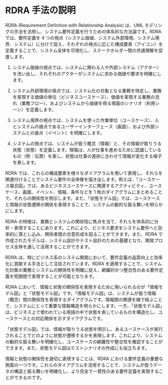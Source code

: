 # RDRA 手法の説明

RDRA (Requirement Definition with Relationship Analysis) は、UML モデリングの手法を活用し、システム要件定義を行うための体系的な方法論です。RDRA では、要件定義を 4 つの視点（システム価値、システム外部環境、システム境界、システム）に分けて捉え、それぞれの視点に応じた構成要素（アイコン）を定義することで、システム全体を可視化し、ステークホルダー間の共通理解を促進します。

1. システム価値の視点では、システムに関わる人や外部システム（アクター）を洗い出し、それぞれのアクターがシステムに求める価値や要求を明確にします。

2. システム外部環境の視点では、システム化の対象となる業務を特定し、業務を実現する価値の単位（ビジネスユースケース）、価値を実現する業務の流れ（業務フロー）、およびシステムから価値を得る場面のシナリオ（利用シーン）を定義します。

3. システム境界の視点では、システムを使った作業単位（ユースケース）、人とシステムの接点であるユーザーインターフェース（画面）、および外部システムとの接点（イベント）を明確にします。

4. システムの視点では、システムが扱う概念（情報）と、その情報が取りうる状態（状態）を定義します。情報は、人が仕事を進めるために認識しているもの（例：伝票）を表し、状態は仕事の進捗に合わせて情報が変化する様子を表します。

RDRA では、これらの構成要素を様々なダイアグラムを用いて表現し、それらを関連付けることでシステム要件の全体像を描き出します。例えば、「ユースケース複合図」では、あるビジネスユースケースに関連するアクティビティ、ユースケース、画面、イベント、情報、条件などを 1 枚のダイアグラムにまとめることで、それらの関係性を明示します。また、「状態モデル図」では、ユースケースと情報の状態遷移の関係を表現することで、システムの動的な振る舞いを明らかにします。

RDRA の特徴は、業務とシステムの関係性に焦点を当て、それらを体系的に分析・表現することにあります。これにより、ビジネス要求をシステム要件へと効率的に落とし込み、関係者間の合意形成を図ることができます。また、RDRA で作成されたモデルは、システム設計やテスト設計のための基礎となり、開発プロセス全体を通して活用することができます。

RDRA は、特にビジネス系のシステム開発において、要件定義の品質向上と効率化に貢献する手法として注目されています。RDRA を適用することで、システム化対象の業務とシステムの関係性を明確に捉え、網羅的かつ整合性のある要件定義を短期間で実現することが可能となります。

RDRA において、情報と状態の関係性を表現するために用いられるのが「情報モデル図」と「状態モデル図」です。「情報モデル図」は、システムが扱う情報（概念）間の関係性を表現するダイアグラムです。情報間の関連を線で結ぶことで、システムにとって重要な情報構造を明らかにします。一方、「状態モデル図」は、ビジネス上で使われている用語の中で状態を表しているものを構造化し、ユースケースとの対応関係を示すダイアグラムです。

「状態モデル図」では、情報が取りうる状態を明示し、あるユースケースが実行されることでどのように状態が遷移するかを表現します。これにより、システムの動的な振る舞いを明確化し、ユースケースの網羅性や整合性を確認することができます。また、状態モデル図はテストシナリオの作成にも役立ちます。

情報と状態の関係性を適切に表現することは、RDRA における要件定義の重要な側面の一つです。これらのダイアグラムを活用することで、システムが扱うデータの構造と振る舞いを明確化し、より完全で一貫性のある要件定義を実現することができるのです。
